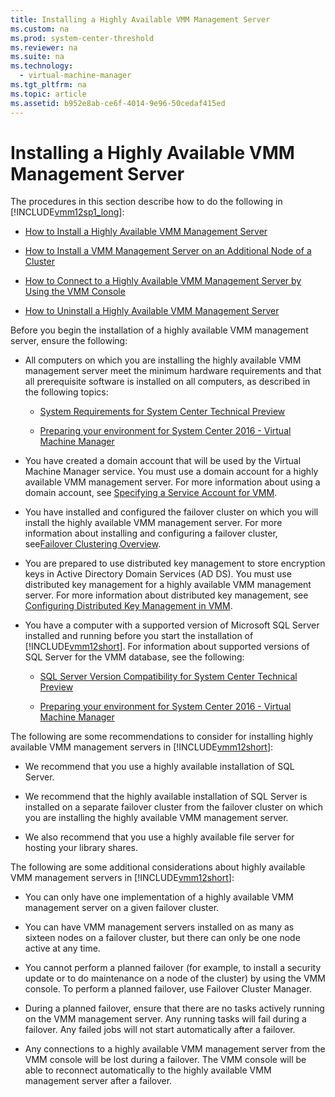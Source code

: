 ```yaml
---
title: Installing a Highly Available VMM Management Server
ms.custom: na
ms.prod: system-center-threshold
ms.reviewer: na
ms.suite: na
ms.technology: 
  - virtual-machine-manager
ms.tgt_pltfrm: na
ms.topic: article
ms.assetid: b952e8ab-ce6f-4014-9e96-50cedaf415ed
---
```

# Installing a Highly Available VMM Management Server
The procedures in this section describe how to do the following in [!INCLUDE[vmm12sp1_long](../Token/vmm12sp1_long_md.md)]:

-   [How to Install a Highly Available VMM Management Server](../Topic/How-to-Install-a-Highly-Available-VMM-Management-Server.md)

-   [How to Install a VMM Management Server on an Additional Node of a Cluster](../Topic/How-to-Install-a-VMM-Management-Server-on-an-Additional-Node-of-a-Cluster.md)

-   [How to Connect to a Highly Available VMM Management Server by Using the VMM Console](../Topic/How-to-Connect-to-a-Highly-Available-VMM-Management-Server-by-Using-the-VMM-Console.md)

-   [How to Uninstall a Highly Available VMM Management Server](../Topic/How-to-Uninstall-a-Highly-Available-VMM-Management-Server.md)

Before you begin the installation of a highly available VMM management server, ensure the following:

-   All computers on which you are installing the highly available VMM management server meet the minimum hardware requirements and that all prerequisite software is installed on all computers, as described in the following topics:

    -   [System Requirements for System Center Technical Preview](../Topic/System-Requirements-for-System-Center-Technical-Preview.md)

    -   [Preparing your environment for System Center 2016 - Virtual Machine Manager](../Topic/Preparing-your-environment-for-System-Center-2016---Virtual-Machine-Manager.md)

-   You have created a domain account that will be used by the Virtual Machine Manager service. You must use a domain account for a highly available VMM management server. For more information about using a domain account, see [Specifying a Service Account for VMM](../Topic/Specifying-a-Service-Account-for-VMM.md).

-   You have installed and configured the failover cluster on which you will install the highly available VMM management server.  For more information about installing and configuring a failover cluster, see[Failover Clustering Overview](http://technet.microsoft.com/library/hh831579.aspx).

-   You are prepared to use distributed key management to store encryption keys in Active Directory Domain Services \(AD DS\). You must use distributed key management for a highly available VMM management server. For more information about distributed key management, see [Configuring Distributed Key Management in VMM](../Topic/Configuring-Distributed-Key-Management-in-VMM.md).

-   You have a computer with a supported version of Microsoft SQL Server installed and running before you start the installation of [!INCLUDE[vmm12short](../Token/vmm12short_md.md)]. For information about supported versions of SQL Server for the VMM database, see the following:

    -   [SQL Server Version Compatibility for System Center Technical Preview](../Topic/SQL-Server-Version-Compatibility-for-System-Center-Technical-Preview.md)

    -   [Preparing your environment for System Center 2016 - Virtual Machine Manager](../Topic/Preparing-your-environment-for-System-Center-2016---Virtual-Machine-Manager.md)

The following are some recommendations to consider for installing highly available VMM management servers in [!INCLUDE[vmm12short](../Token/vmm12short_md.md)]:

-   We recommend that you use a highly available installation of SQL Server.

-   We recommend that the highly available installation of SQL Server is installed on a separate failover cluster from the failover cluster on which you are installing the highly available VMM management server.

-   We also recommend that you use a highly available file server for hosting your library shares.

The following are some additional considerations about highly available VMM management servers in [!INCLUDE[vmm12short](../Token/vmm12short_md.md)]:

-   You can only have one implementation of a highly available VMM management server on a given failover cluster.

-   You can have VMM management servers installed on as many as sixteen nodes on a failover cluster, but there can only be one node active at any time.

-   You cannot perform a planned failover \(for example, to install a security update or to do maintenance on a node of the cluster\) by using the VMM console. To perform a planned failover, use Failover Cluster Manager.

-   During a planned failover, ensure that there are no tasks actively running on the VMM management server. Any running tasks will fail during a failover. Any failed jobs will not start automatically after a failover.

-   Any connections to a highly available VMM management server from the VMM console will be lost during a failover. The VMM console will be able to reconnect automatically to the highly available VMM management server after a failover.

